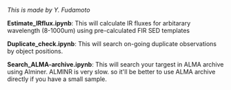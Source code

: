 *This is made by Y. Fudamoto*

__Estimate_IRflux.ipynb__: This will calculate IR fluxes for arbitarary wavelength (8-1000um) using pre-calculated FIR SED templates

__Duplicate_check.ipynb__: This will search on-going duplicate observations by object positions.

__Search_ALMA-archive.ipynb__: This will search your targest in ALMA archive using Alminer. ALMINR is very slow. so it'll be better to use ALMA archive directly if you have a small sample.
